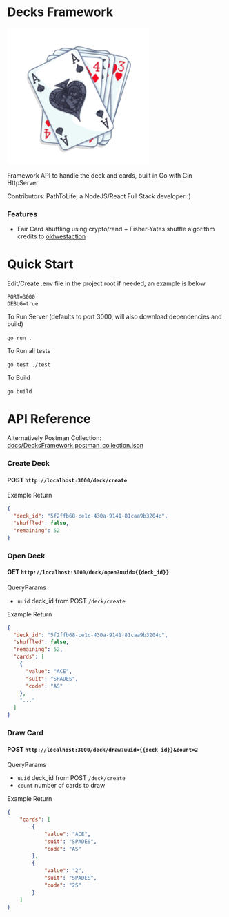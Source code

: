 # Decks Framework
![cards.png](docs/cards.png)

Framework API to handle the deck and cards, built in Go with Gin HttpServer

Contributors: PathToLife, a NodeJS/React Full Stack developer :)

### Features
- Fair Card shuffling using crypto/rand + Fisher-Yates shuffle algorithm credits to [oldwestaction](https://medium.com/@oldwestaction/randomness-is-hard-e085decbcbb2)

# Quick Start

Edit/Create .env file in the project root if needed, an example is below

```dotenv
PORT=3000
DEBUG=true
```

To Run Server (defaults to port 3000, will also download dependencies and build)

`go run .`

To Run all tests

`go test ./test`

To Build

`go build`

# API Reference

Alternatively Postman Collection: [docs/DecksFramework.postman_collection.json](docs/DecksFramework.postman_collection.json)

### Create Deck

#### POST `http://localhost:3000/deck/create`

Example Return

```json
{
  "deck_id": "5f2ffb68-ce1c-430a-9141-81caa9b3204c",
  "shuffled": false,
  "remaining": 52
}
```

### Open Deck

#### GET `http://localhost:3000/deck/open?uuid={{deck_id}}`

QueryParams
- `uuid` deck_id from POST `/deck/create`

Example Return

```json
{
  "deck_id": "5f2ffb68-ce1c-430a-9141-81caa9b3204c",
  "shuffled": false,
  "remaining": 52,
  "cards": [
    {
      "value": "ACE",
      "suit": "SPADES",
      "code": "AS"
    },
    "..."
  ]
}
```

### Draw Card

#### POST `http://localhost:3000/deck/draw?uuid={{deck_id}}&count=2`

QueryParams
- `uuid` deck_id from POST `/deck/create`
- `count` number of cards to draw

Example Return

```json
{
    "cards": [
        {
            "value": "ACE",
            "suit": "SPADES",
            "code": "AS"
        },
        {
            "value": "2",
            "suit": "SPADES",
            "code": "2S"
        }
    ]
}
```

